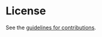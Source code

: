 # License

See the
[guidelines for contributions](https://github.com/thibmeu/draft-darling-key-directory-over-http/blob/CONTRIBUTING.md).
